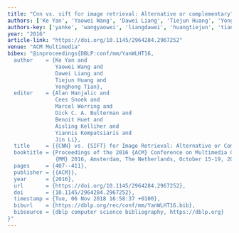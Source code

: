 ```yaml
---
title: "Cnn vs. sift for image retrieval: Alternative or complementary?"
authors: ['Ke Yan', 'Yaowei Wang', 'Dawei Liang', 'Tiejun Huang', 'Yonghong Tian 0001']
authors-key: ['yanke', 'wangyaowei', 'liangdawei', 'huangtiejun', 'tianyonghong']
year: "2016"
article-link: "https://doi.org/10.1145/2964284.2967252"
venue: "ACM Multimedia"
bibex: "@inproceedings{DBLP:conf/mm/YanWLHT16,
  author    = {Ke Yan and
               Yaowei Wang and
               Dawei Liang and
               Tiejun Huang and
               Yonghong Tian},
  editor    = {Alan Hanjalic and
               Cees Snoek and
               Marcel Worring and
               Dick C. A. Bulterman and
               Benoit Huet and
               Aisling Kelliher and
               Yiannis Kompatsiaris and
               Jin Li},
  title     = {{CNN} vs. {SIFT} for Image Retrieval: Alternative or Complementary?},
  booktitle = {Proceedings of the 2016 {ACM} Conference on Multimedia Conference,
               {MM} 2016, Amsterdam, The Netherlands, October 15-19, 2016},
  pages     = {407--411},
  publisher = {{ACM}},
  year      = {2016},
  url       = {https://doi.org/10.1145/2964284.2967252},
  doi       = {10.1145/2964284.2967252},
  timestamp = {Tue, 06 Nov 2018 16:58:37 +0100},
  biburl    = {https://dblp.org/rec/conf/mm/YanWLHT16.bib},
  bibsource = {dblp computer science bibliography, https://dblp.org}
}"
---
```

